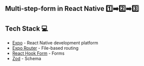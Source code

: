 ## Multi-step-form in React Native 1️⃣➡️2️⃣➡️3️⃣

## Tech Stack 💻

- [Expo](https://expo.dev) - React Native development platform
- [Expo Router](https://docs.expo.dev/router/introduction) - File-based routing
- [React Hook Form](https://docs.swmansion.com/react-native-reanimated/) - Forms 
- [Zod](https://docs.swmansion.com/react-native-gesture-handler/) - Schema 
